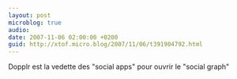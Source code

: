 ```yaml
---
layout: post
microblog: true
audio: 
date: 2007-11-06 02:00:00 +0200
guid: http://xtof.micro.blog/2007/11/06/t391904792.html
---
```

Dopplr est la vedette des "social apps" pour ouvrir le "social graph"
